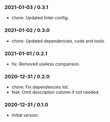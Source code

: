 ### 2021-01-03 / 0.3.1

- chore: Updated linter config.

### 2021-01-02 / 0.3.0

- chore: Updated dependencies, code and tools.

### 2021-01-01 / 0.2.1

- fix: Removed useless comparison.

### 2020-12-31 / 0.2.0

- chore: Fix dependencies list.
- feat: Omit description column if not needed.

### 2020-12-31 / 0.1.0

- Initial version.
